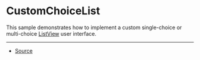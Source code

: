 CustomChoiceList
================

This sample demonstrates how to implement a custom single-choice or multi-choice [ListView][1] user interface.

---

* [Source][2]

[1]: https://developer.android.com/reference/android/widget/ListView.html
[2]: https://developer.android.com/samples/CustomChoiceList/index.html
